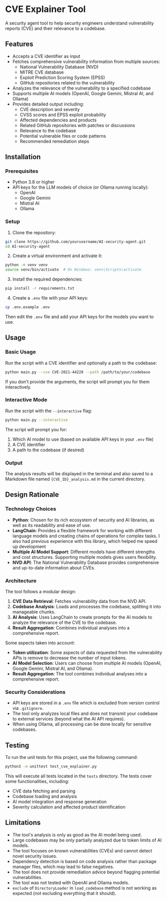 # CVE Explainer Tool

A security agent tool to help security engineers understand vulnerability reports (CVE) and their relevance to a codebase.

## Features

- Accepts a CVE identifier as input
- Fetches comprehensive vulnerability information from multiple sources:
  - National Vulnerability Database (NVD)
  - MITRE CVE database
  - Exploit Prediction Scoring System (EPSS)
  - GitHub repositories related to the vulnerability
- Analyzes the relevance of the vulnerability to a specified codebase
- Supports multiple AI models (OpenAI, Google Gemini, Mistral AI, and Ollama)
- Provides detailed output including:
  - CVE description and severity
  - CVSS scores and EPSS exploit probability
  - Affected dependencies and products
  - Related GitHub repositories with patches or discussions
  - Relevance to the codebase
  - Potential vulnerable files or code patterns
  - Recommended remediation steps

## Installation

### Prerequisites

- Python 3.8 or higher
- API keys for the LLM models of choice (or Ollama running locally):
  - OpenAI
  - Google Gemini
  - Mistral AI
  - Ollama

### Setup

1. Clone the repository:

```bash
git clone https://github.com/yourusername/AI-security-agent.git
cd AI-security-agent
```

2. Create a virtual environment and activate it:

```bash
python -m venv venv
source venv/bin/activate  # On Windows: venv\Scripts\activate
```

3. Install the required dependencies:

```bash
pip install -r requirements.txt
```

4. Create a `.env` file with your API keys:

```bash
cp .env.example .env
```

Then edit the `.env` file and add your API keys for the models you want to use.

## Usage

### Basic Usage

Run the script with a CVE identifier and optionally a path to the codebase:

```bash
python main.py --cve CVE-2021-44228 --path /path/to/your/codebase
```

If you don't provide the arguments, the script will prompt you for them interactively.

### Interactive Mode

Run the script with the `--interactive` flag:

```bash
python main.py --interactive
```

The script will prompt you for:
1. Which AI model to use (based on available API keys in your `.env` file)
2. A CVE identifier
3. A path to the codebase (if desired)

### Output

The analysis results will be displayed in the terminal and also saved to a Markdown file named `{CVE_ID}_analysis.md` in the current directory.

## Design Rationale

### Technology Choices

- **Python**: Chosen for its rich ecosystem of security and AI libraries, as well as its readability and ease of use.
- **LangChain**: Provides a flexible framework for working with different language models and creating chains of operations for complex tasks. I also had previous experience with this library, which helped me speed up development
- **Multiple AI Model Support**: Different models have different strengths and cost structures. Supporting multiple models gives users flexibility.
- **NVD API**: The National Vulnerability Database provides comprehensive and up-to-date information about CVEs.

### Architecture

The tool follows a modular design:

1. **CVE Data Retrieval**: Fetches vulnerability data from the NVD API.
2. **Codebase Analysis**: Loads and processes the codebase, splitting it into manageable chunks.
3. **AI Analysis**: Uses LangChain to create prompts for the AI models to analyze the relevance of the CVE to the codebase.
4. **Result Aggregation**: Combines individual analyses into a comprehensive report.

Some aspects taken into account:
- **Token utilization**: Some aspects of data requested from the vulnerability APIs is remove to decrease the number of input tokens.
- **AI Model Selection**: Users can choose from multiple AI models (OpenAI, Google Gemini, Mistral AI, and Ollama).
- **Result Aggregation**: The tool combines individual analyses into a comprehensive report.

### Security Considerations

- API keys are stored in a `.env` file which is excluded from version control via `.gitignore`.
- The tool only analyzes local files and does not transmit your codebase to external services (beyond what the AI API requires).
- When using Ollama, all processing can be done locally for sensitive codebases.

## Testing

To run the unit tests for this project, use the following command:

```bash
python3 -m unittest test_cve_explainer.py
```

This will execute all tests located in the `tests` directory. The tests cover some functionalities, including:
- CVE data fetching and parsing
- Codebase loading and analysis
- AI model integration and response generation
- Severity calculation and affected product identification

## Limitations

- The tool's analysis is only as good as the AI model being used.
- Large codebases may be only partially analyzed due to token limits of AI models.
- The tool focuses on known vulnerabilities (CVEs) and cannot detect novel security issues.
- Dependency detection is based on code analysis rather than package manager files, which may lead to false negatives.
- The tool does not provide remediation advice beyond flagging potential vulnerabilities.
- The tool was not tested with OpenAI and Ollama models.
- `exclude` of `DirectoryLoader` in `load_codebase` method is not working as expected (not excluding everything that it should).
